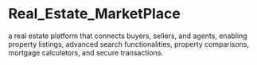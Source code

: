 # Real_Estate_MarketPlace
a real estate platform that connects buyers, sellers, and agents, enabling property listings, advanced search functionalities, property comparisons, mortgage calculators, and secure transactions.
